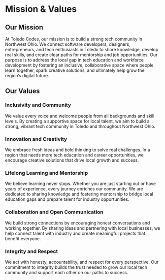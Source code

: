 # Mission & Values

## Our Mission

At Toledo Codes, our mission is to build a strong tech community in Northwest Ohio. We connect software developers, designers, entrepreneurs, and tech enthusiasts in Toledo to share knowledge, develop real skills, and create clear paths for mentorship and job opportunities. Our purpose is to address the local gap in tech education and workforce development by fostering an inclusive, collaborative space where people learn together, spark creative solutions, and ultimately help grow the region’s digital future.

## Our Values

### Inclusivity and Community

We value every voice and welcome people from all backgrounds and skill levels. By creating a supportive space for local talent, we aim to build a strong, vibrant tech community in Toledo and throughout Northwest Ohio.

### Innovation and Creativity

We embrace fresh ideas and bold thinking to solve real challenges. In a region that needs more tech education and career opportunities, we encourage creative solutions that drive local growth and success.

### Lifelong Learning and Mentorship

We believe learning never stops. Whether you are just starting out or have years of experience, every journey enriches our community. We are dedicated to sharing knowledge and fostering mentorship to bridge local education gaps and prepare talent for industry opportunities.

### Collaboration and Open Communication

We build strong connections by encouraging honest conversations and working together. By sharing ideas and partnering with local businesses, we help connect talent with industry and create meaningful projects that benefit everyone.

### Integrity and Respect

We act with honesty, accountability, and respect for every perspective. Our commitment to integrity builds the trust needed to grow our local tech community and support each other on our paths to success.
